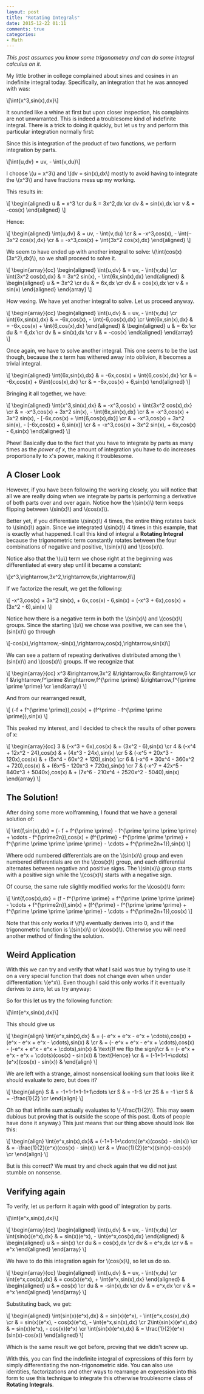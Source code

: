 ```yaml
---
layout: post
title: "Rotating Integrals"
date: 2015-12-22 01:11
comments: true
categories: 
- Math
---
```


_This post assumes you know some trigonometry and can do some integral calculus on it._

My little brother in college complained about sines and cosines in an indefinite integral today. Specifically, an integration that he was annoyed with was:

\\[\int{x\^3\,sin(x)\,dx}\\]

It sounded like a whine at first but upon closer inspection, his complaints are not unwarranted. This is indeed a troublesome kind of indefinite integral. There is a trick to doing it quickly, but let us try and perform this particular integration normally first:

Since this is integration of the product of two functions, we perform integration by parts.

\\[\int{u\,dv} = uv\, - \int{v\,du}\\]

I choose \\(u = x\^3\\) and \\(dv = sin(x)\,dx\\) mostly to avoid having to integrate the \\(x\^3\\) and have fractions mess up my working.

This results in:

\\[
\begin{aligned}
 u &amp; = x\^3 \\cr
 du &amp; = 3x\^2\,dx \\cr
 dv &amp; = sin(x)\,dx \\cr
 v &amp; = -cos(x)
\end{aligned} 
\\]

Hence:

\\[
\begin{aligned}
 \int{u\,dv} &amp; = uv\, - \int{v\,du} \\cr
 &amp; = -x\^3\,cos(x)\, - \int{–3x\^2 cos(x)\,dx} \\cr
 &amp; = -x\^3\,cos(x) + \int{3x\^2 cos(x)\,dx} 
\end{aligned} 
\\]

We seem to have ended up with another integral to solve: \\(\int{cos(x)(3x\^2)\,dx}\\), so we shall proceed to solve it.

\\[
\begin{array}{cc}
 \begin{aligned}
  \int{u\,dv} &amp; = uv\, - \int{v\,du} \\cr
  \int{3x\^2 cos(x)\,dx} &amp; = 3x\^2 sin(x)\, - \int{6x\,sin(x)\,dx}
 \end{aligned} &amp;
 \begin{aligned}
  u &amp; = 3x\^2 \\cr
  du &amp; = 6x\,dx \\cr
  dv &amp; = cos(x)\,dx \\cr
  v &amp; = sin(x)
 \end{aligned} 
\end{array}
\\]

How vexing. We have yet another integral to solve. Let us proceed anyway.

\\[
\begin{array}{cc}
 \begin{aligned}
  \int{u\,dv} &amp; = uv\, - \int{v\,du} \\cr
  \int{6x\,sin(x)\,dx} &amp; = -6x\,cos(x)\, - \int{-6\,cos(x)\,dx} \\cr
  \int{6x\,sin(x)\,dx} &amp; = -6x\,cos(x) + \int{6\,cos(x)\,dx}
 \end{aligned} &amp;
 \begin{aligned}
  u &amp; = 6x \\cr
  du &amp; = 6\,dx \\cr
  dv &amp; = sin(x)\,dx \\cr
  v &amp; = -cos(x)
 \end{aligned} 
\end{array}
\\]

Once again, we have to solve another integral. This one seems to be the last though, because the x term has withered away into oblivion, it becomes a trivial integral.

\\[
\begin{aligned}
 \int{6x\,sin(x)\,dx} &amp; = -6x\,cos(x) + \int{6\,cos(x)\,dx} \\cr
 &amp; = -6x\,cos(x) + 6\int{cos(x)\,dx} \\cr
 &amp; = -6x\,cos(x) + 6\,sin(x)
\end{aligned} 
\\]

Bringing it all together, we have:

\\[
\begin{aligned}
 \int{x\^3\,sin(x)\,dx} &amp; = -x\^3\,cos(x) + \int{3x\^2 cos(x)\,dx} \\cr
 &amp; = -x\^3\,cos(x) + 3x\^2 sin(x)\, - \int{6x\,sin(x)\,dx} \\cr
 &amp; = -x\^3\,cos(x) + 3x\^2 sin(x)\, - [-6x\,cos(x) + \int{6\,cos(x)\,dx}] \\cr
 &amp; = -x\^3\,cos(x) + 3x\^2 sin(x)\, - [-6x\,cos(x) + 6\,sin(x)] \\cr
 &amp; = -x\^3\,cos(x) + 3x\^2 sin(x)\, + 6x\,cos(x) - 6\,sin(x) 
\end{aligned} 
\\]

Phew! Basically due to the fact that you have to integrate by parts as many times as the _power of x_, the amount of integration you have to do increases proportionally to x's power, making it troublesome.

## A Closer Look

However, if you have been following the working closely, you will notice that all we are really doing when we integrate by parts is performing a derivative of both parts over and over again. Notice how the \\(sin(x)\\) term keeps flipping between \\(sin(x)\\) and \\(cos(x)\\).

Better yet, if you differentiate \\(sin(x)\\) 4 times, the entire thing rotates back to \\(sin(x)\\) again. Since we integrated \\(sin(x)\\) 4 times in this example, that is exactly what happened. I call this kind of integral a **Rotating Integral** because the trigonometric term constantly rotates between the four combinations of negative and positive, \\(sin(x)\\) and \\(cos(x)\\).

Notice also that the \\(u\\) term we chose right at the beginning was differentiated at every step until it became a constant:

\\[x\^3\,\rightarrow\,3x\^2\,\rightarrow\,6x\,\rightarrow\,6\\] 

If we factorize the result, we get the following:

\\[
 -x\^3\,cos(x) + 3x\^2 sin(x)\, + 6x\,cos(x) - 6\,sin(x) = (-x\^3 + 6x)\,cos(x) + (3x\^2 - 6)\,sin(x) 
\\]

Notice how there is a negative term in both the \\(sin(x)\\) and \\(cos(x)\\) groups. Since the starting \\(u\\) we chose was positive, we can see the \\(sin(x)\\) go through 

\\[-cos(x)\,\rightarrow\,-sin(x)\,\rightarrow\,cos(x)\,\rightarrow\,sin(x)\\]

We can see a pattern of repeating derivatives distributed among the \\(sin(x)\\) and \\(cos(x)\\) groups. If we recognize that 

\\[
\begin{array}{cc}
 x\^3 &amp;\rightarrow\,3x\^2 &amp;\rightarrow\,6x &amp;\rightarrow\,6 \\cr
 f &amp;\rightarrow\,f^\prime &amp;\rightarrow\,f^{\prime \prime} &amp;\rightarrow\,f^{\prime \prime \prime} \\cr
\end{array} 
\\]

And from our rearranged result,

\\[
(-f + f^{\prime \prime})\,cos(x) + (f^\prime - f^{\prime \prime \prime})\,sin(x) 
\\]

This peaked my interest, and I decided to check the results of other powers of x:

\\[
\begin{array}{cc}
3 &amp; (-x\^3 + 6x)\,cos(x) &amp; + (3x\^2 - 6)\,sin(x) \\cr
4 &amp; (-x\^4 + 12x\^2 - 24)\,cos(x) &amp; + (4x\^3 - 24x)\,sin(x) \\cr
5 &amp; (-x\^5 + 20x\^3 - 120x)\,cos(x) &amp; + (5x\^4 - 60x\^2 + 120)\,sin(x) \\cr
6 &amp; (-x\^6 + 30x\^4 - 360x\^2 + 720)\,cos(x) &amp; + (6x\^5 - 120x\^3 + 720x)\,sin(x) \\cr
7 &amp; (-x\^7 + 42x\^5 - 840x\^3 + 5040x)\,cos(x) &amp; + (7x\^6 - 210x\^4 + 2520x\^2 - 5040)\,sin(x)
\end{array} 
\\]

## The Solution!

After doing some more wolframming, I found that we have a general solution of:

\\[
\int{f\,sin(x)\,dx} = (- f + f^{\prime \prime} - f^{\prime \prime \prime \prime} + \cdots - f^{\prime2n})\,cos(x) + (f^{\prime} - f^{\prime \prime \prime} + f^{\prime \prime \prime \prime \prime} - \cdots + f^{\prime2n+1})\,sin(x)
\\]

Where odd numbered differentials are on the \\(sin(x)\\) group and even numbered differentials are on the \\(cos(x)\\) group, and each differential alternates between negative and positive signs. The \\(sin(x)\\) group starts with a positive sign while the \\(cos(x)\\) starts with a negative sign.

Of course, the same rule slightly modified works for the \\(cos(x)\\) form:

\\[
\int{f\,cos(x)\,dx} = (f - f^{\prime \prime} + f^{\prime \prime \prime \prime} - \cdots + f^{\prime2n})\,sin(x) + (f^{\prime} - f^{\prime \prime \prime} + f^{\prime \prime \prime \prime \prime} - \cdots + f^{\prime2n+1})\,cos(x)
\\]

Note that this only works if \\(f\\) eventually derives into 0, and if the trigonometric function is \\(sin(x)\\) or \\(cos(x)\\). Otherwise you will need another method of finding the solution. 

## Weird Application

With this we can try and verify that what I said was true by trying to use it on a very special function that does not change even when under differentiation: \\(e\^x\\). Even though I said this only works if it eventually derives to zero, let us try anyway:

So for this let us try the following function:

\\[\int{e\^x\,sin(x)\,dx}\\]

This should give us

\\[
\begin{align}
 \int{e\^x\,sin(x)\,dx} &amp; = (- e\^x + e\^x - e\^x + \cdots)\,cos(x) + (e\^x - e\^x + e\^x - \cdots)\,sin(x) &amp; \\cr
  &amp; = (- e\^x + e\^x - e\^x + \cdots)\,cos(x) - (-e\^x + e\^x - e\^x + \cdots)\,sin(x) &amp; \text{If we flip the sign}\\cr
  &amp; = (- e\^x + e\^x - e\^x + \cdots)(cos(x) - sin(x)) &amp; \text{Hence} \\cr
  &amp; = (-1+1-1+\cdots)(e\^x)(cos(x) - sin(x)) &amp;
\end{align}
\\]

We are left with a strange, almost nonsensical looking sum that looks like it should evaluate to zero, but does it?

\\[
\begin{align}
 S &amp; = -1+1-1+1-1+1\cdots \\cr
 S &amp; = -1-S \\cr
 2S &amp; = -1 \\cr
 S &amp; = -\frac{1}{2} \\cr
\end{align}
\\]

Oh so that infinite sum actually evaluates to \\(-\frac{1}{2}\\). This may seem dubious but proving that is outside the scope of this post. (Lots of people have done it anyway.) This just means that our thing above should look like this:

\\[
\begin{align}
 \int{e\^x\,sin(x)\,dx}&amp; = (-1+1-1+\cdots)(e\^x)(cos(x) - sin(x)) \\cr
 &amp; = -\frac{1}{2}(e\^x)(cos(x) - sin(x)) \\cr
 &amp; = \frac{1}{2}(e\^x)(sin(x)-cos(x)) \\cr
\end{align}
\\]

But is this correct? We must try and check again that we did not just stumble on nonsense.

## Verifying again

To verify, let us perform it again with good ol' integration by parts.

\\[\int{e\^x\,sin(x)\,dx}\\]

\\[
\begin{array}{cc}
 \begin{aligned}
  \int{u\,dv} &amp; = uv\, - \int{v\,du} \\cr
  \int{sin(x)(e\^x)\,dx} &amp; =  sin(x)(e\^x)\, - \int{e\^x\,cos(x)\,dx}
 \end{aligned} &amp;
 \begin{aligned}
  u &amp; = sin(x) \\cr
  du &amp; = cos(x)\,dx \\cr
  dv &amp; = e\^x\,dx \\cr
  v &amp; = e\^x
 \end{aligned} 
\end{array}
\\]

We have to do this integration again for \\(cos(x)\\), so let us do so.

\\[
\begin{array}{cc}
 \begin{aligned}
  \int{u\,dv} &amp; = uv\, - \int{v\,du} \\cr
  \int{e\^x\,cos(x)\,dx} &amp; =  cos(x)(e\^x)\, + \int{e\^x\,sin(x)\,dx}
 \end{aligned} &amp;
 \begin{aligned}
  u &amp; = cos(x) \\cr
  du &amp; = -sin(x)\,dx \\cr
  dv &amp; = e\^x\,dx \\cr
  v &amp; = e\^x
 \end{aligned} 
\end{array}
\\]

Substituting back, we get:

\\[
\begin{aligned}
 \int{sin(x)(e\^x)\,dx} &amp; = sin(x)(e\^x)\, - \int{e\^x\,cos(x)\,dx} \\cr
 &amp; = sin(x)(e\^x)\, - cos(x)(e\^x)\, - \int{e\^x\,sin(x)\,dx} \\cr
 2\int{sin(x)(e\^x)\,dx} &amp; = sin(x)(e\^x)\, - cos(x)(e\^x) \\cr
 \int{sin(x)(e\^x)\,dx} &amp; = \frac{1}{2}(e\^x)(sin(x)-cos(x))
\end{aligned} 
\\]

Which is the same result we got before, proving that we didn't screw up.

With this, you can find the indefinite integral of expressions of this form by simply differentiating the non-trigonometric side. You can also use identities, factorizations and other ways to rearrange an expression into this form to use this technique to integrate this otherwise troublesome class of **Rotating Integrals**.
